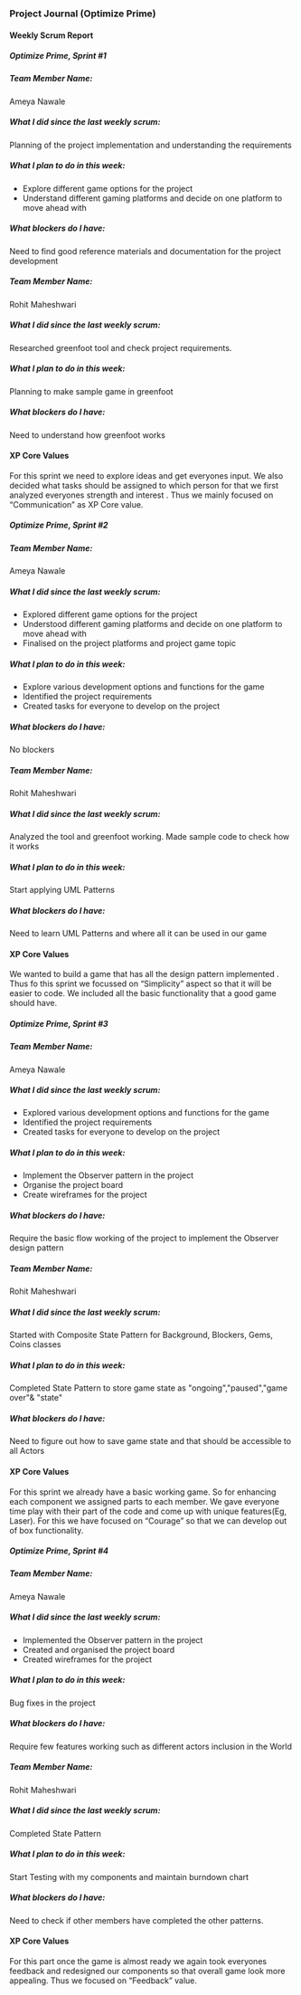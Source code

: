 ### Project Journal (Optimize Prime)

#### Weekly Scrum Report

##### Optimize Prime, Sprint #1

##### Team Member Name:
Ameya Nawale

##### What I did since the last weekly scrum:
Planning of the project implementation and understanding the requirements

##### What I plan to do in this week:
* Explore different game options for the project
* Understand different gaming platforms and decide on one platform to move ahead with

##### What blockers do I have:
Need to find good reference materials and documentation for the project development


##### Team Member Name:
Rohit Maheshwari

##### What I did since the last weekly scrum:
Researched greenfoot tool and check project requirements.

##### What I plan to do in this week:
Planning to make sample game in greenfoot

##### What blockers do I have:
Need to understand how greenfoot works



#### XP Core Values
For this sprint we need to explore ideas and get everyones input. We also decided what tasks should be assigned to which person for that we first analyzed  everyones strength and interest . Thus we mainly focused on “Communication” as XP Core value.


##### Optimize Prime, Sprint #2

##### Team Member Name:
Ameya Nawale

##### What I did since the last weekly scrum:
* Explored different game options for the project
* Understood different gaming platforms and decide on one platform to move ahead with
* Finalised on the project platforms and project game topic

##### What I plan to do in this week:
* Explore various development options and functions for the game
* Identified the project requirements
* Created tasks for everyone to develop on the project

##### What blockers do I have:
No blockers


##### Team Member Name:
Rohit Maheshwari

##### What I did since the last weekly scrum:
Analyzed the tool and greenfoot working. Made sample code to check how it works

##### What I plan to do in this week:
Start applying UML Patterns

##### What blockers do I have:
Need to learn UML Patterns and where all it can be used in our game


#### XP Core Values
We wanted  to build a game that has all the design pattern implemented . Thus fo this sprint we focussed on “Simplicity” aspect so that it will be easier to code. We included all the basic functionality that a good game should have.



##### Optimize Prime, Sprint #3

##### Team Member Name:
Ameya Nawale

##### What I did since the last weekly scrum:
* Explored various development options and functions for the game
* Identified the project requirements
* Created tasks for everyone to develop on the project

##### What I plan to do in this week:
* Implement the Observer pattern in the project
* Organise the project board
* Create wireframes for the project

##### What blockers do I have:
Require the basic flow working of the project to implement the Observer design pattern


##### Team Member Name:
Rohit Maheshwari

##### What I did since the last weekly scrum:
Started with Composite State Pattern for Background, Blockers, Gems, Coins classes

##### What I plan to do in this week:
Completed State Pattern to store game state as "ongoing","paused","game over"& "state" 


##### What blockers do I have:
Need to figure out how to save game state and that should be accessible to all Actors



#### XP Core Values
For this sprint we already have a basic working game. So for enhancing each component we assigned parts to each member. We gave everyone time play with their part of the code and come up with unique features(Eg, Laser). For this we have focused on “Courage” so that we can develop  out of box functionality.


##### Optimize Prime, Sprint #4

##### Team Member Name:
Ameya Nawale

##### What I did since the last weekly scrum:
* Implemented the Observer pattern in the project
* Created and organised the project board
* Created wireframes for the project

##### What I plan to do in this week:
Bug fixes in the project

##### What blockers do I have:
Require few features working such as different actors inclusion in the World

##### Team Member Name:

Rohit Maheshwari

##### What I did since the last weekly scrum:
Completed State Pattern

##### What I plan to do in this week:
Start Testing with my components and maintain burndown chart

##### What blockers do I have:
Need to check if other members have completed the other patterns. 


#### XP Core Values
For this part once the game is almost ready we again took everyones feedback and redesigned our components so that overall game look more appealing.
Thus we focused on “Feedback” value.
